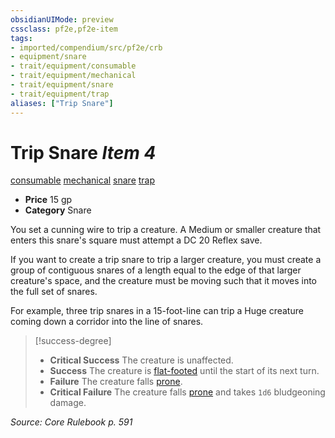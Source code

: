 ```yaml
---
obsidianUIMode: preview
cssclass: pf2e,pf2e-item
tags:
- imported/compendium/src/pf2e/crb
- equipment/snare
- trait/equipment/consumable
- trait/equipment/mechanical
- trait/equipment/snare
- trait/equipment/trap
aliases: ["Trip Snare"]
---
```

# Trip Snare *Item 4*  
[consumable](consumable.md)  [mechanical](mechanical.md)  [snare](snare.md)  [trap](trap.md)  

- **Price** 15 gp
- **Category** Snare

You set a cunning wire to trip a creature. A Medium or smaller creature that enters this snare's square must attempt a DC 20 Reflex save.

If you want to create a trip snare to trip a larger creature, you must create a group of contiguous snares of a length equal to the edge of that larger creature's space, and the creature must be moving such that it moves into the full set of snares.

For example, three trip snares in a 15-foot-line can trip a Huge creature coming down a corridor into the line of snares.

> [!success-degree] 
> - **Critical Success** The creature is unaffected.
> - **Success** The creature is [flat-footed](conditions.md#Flat-footed) until the start of its next turn.
> - **Failure** The creature falls [prone](conditions.md#Prone).
> - **Critical Failure** The creature falls [prone](conditions.md#Prone) and takes `1d6` bludgeoning damage.

*Source: Core Rulebook p. 591*